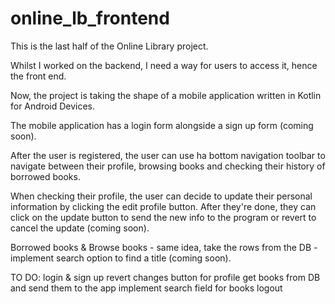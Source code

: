 # online_lb_frontend

This is the last half of the Online Library project.

Whilst I worked on the backend, I need a way for users to access it, hence the front end.

Now, the project is taking the shape of a mobile application written in Kotlin for Android Devices.

The mobile application has a login form alongside a sign up form (coming soon).

After the user is registered, the user can use ha bottom navigation toolbar to navigate between their profile, browsing books and checking their history of borrowed books.

When checking their profile, the user can decide to update their personal information by clicking the edit profile button. After they're done, they can click on the update button to send the new info to the program or revert to cancel the update (coming soon).

Borrowed books & Browse books - same idea, take the rows from the DB - implement search option to find a title (coming soon).


TO DO:
login & sign up
revert changes button for profile
get books from DB and send them to the app
implement search field for books
logout
